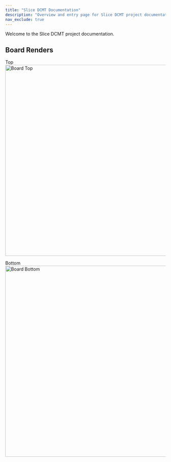 ```yaml
---
title: "Slice DCMT Documentation"
description: "Overview and entry page for Slice DCMT project documentation."
nav_exclude: true
---
```


Welcome to the Slice DCMT project documentation.

## Board Renders

Top  
<img src="{{ '/assets/boards/board_top.png' | relative_url }}" alt="Board Top" width="600">

Bottom  
<img src="{{ '/assets/boards/board_bottom.png' | relative_url }}" alt="Board Bottom" width="600">
